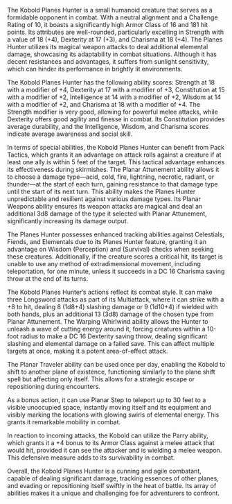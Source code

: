 The Kobold Planes Hunter is a small humanoid creature that serves as a formidable opponent in combat. With a neutral alignment and a Challenge Rating of 10, it boasts a significantly high Armor Class of 16 and 181 hit points. Its attributes are well-rounded, particularly excelling in Strength with a value of 18 (+4), Dexterity at 17 (+3), and Charisma at 18 (+4). The Planes Hunter utilizes its magical weapon attacks to deal additional elemental damage, showcasing its adaptability in combat situations. Although it has decent resistances and advantages, it suffers from sunlight sensitivity, which can hinder its performance in brightly lit environments.

The Kobold Planes Hunter has the following ability scores: Strength at 18 with a modifier of +4, Dexterity at 17 with a modifier of +3, Constitution at 15 with a modifier of +2, Intelligence at 14 with a modifier of +2, Wisdom at 14 with a modifier of +2, and Charisma at 18 with a modifier of +4. The Strength modifier is very good, allowing for powerful melee attacks, while Dexterity offers good agility and finesse in combat. Its Constitution provides average durability, and the Intelligence, Wisdom, and Charisma scores indicate average awareness and social skill. 

In terms of special abilities, the Kobold Planes Hunter can benefit from Pack Tactics, which grants it an advantage on attack rolls against a creature if at least one ally is within 5 feet of the target. This tactical advantage enhances its effectiveness during skirmishes. The Planar Attunement ability allows it to choose a damage type—acid, cold, fire, lightning, necrotic, radiant, or thunder—at the start of each turn, gaining resistance to that damage type until the start of its next turn. This ability makes the Planes Hunter unpredictable and resilient against various damage types. Its Planar Weapons ability ensures its weapon attacks are magical and deal an additional 3d8 damage of the type it selected with Planar Attunement, significantly increasing its damage output.

The Planes Hunter possesses enhanced tracking abilities against Celestials, Fiends, and Elementals due to its Planes Hunter feature, granting it an advantage on Wisdom (Perception) and (Survival) checks when seeking these creatures. Additionally, if the creature scores a critical hit, its target is unable to use any method of extradimensional movement, including teleportation, for one minute, unless it succeeds in a DC 16 Charisma saving throw at the end of its turns.

The Kobold Planes Hunter’s actions reflect its combat style. It can make three Longsword attacks as part of its Multiattack, where it can strike with a +8 to hit, dealing 8 (1d8+4) slashing damage or 9 (1d10+4) if wielded with both hands, plus an additional 13 (3d8) damage of the chosen type from Planar Attunement. The Warping Whirlwind ability allows the Hunter to unleash a wave of cutting energy around it, forcing creatures within a 10-foot radius to make a DC 16 Dexterity saving throw, dealing significant slashing and elemental damage on a failed save. This can affect multiple targets at once, making it a potent area-of-effect attack.

The Planar Traveler ability can be used once per day, enabling the Kobold to shift to another plane of existence, functioning similarly to the plane shift spell but affecting only itself. This allows for a strategic escape or repositioning during encounters. 

As a bonus action, it can use Planar Step to teleport up to 30 feet to a visible unoccupied space, instantly moving itself and its equipment and visibly marking the locations with glowing swirls of elemental energy. This grants it remarkable mobility in combat.

In reaction to incoming attacks, the Kobold can utilize the Parry ability, which grants it a +4 bonus to its Armor Class against a melee attack that would hit, provided it can see the attacker and is wielding a melee weapon. This defensive measure adds to its survivability in combat.

Overall, the Kobold Planes Hunter is a cunning and agile combatant, capable of dealing significant damage, tracking essences of other planes, and evading or repositioning itself swiftly in the heat of battle. Its array of abilities makes it a unique and challenging foe for adventurers to confront.